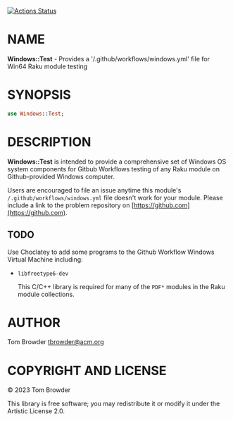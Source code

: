 [![Actions Status](https://github.com/tbrowder/Windows-Test/actions/workflows/windows.yml/badge.svg)](https://github.com/tbrowder/Windows-Test/actions)

NAME
====

**Windows::Test** - Provides a '/.github/workflows/windows.yml' file for Win64 Raku module testing

SYNOPSIS
========

```raku
use Windows::Test;
```

DESCRIPTION
===========

**Windows::Test** is intended to provide a comprehensive set of Windows OS system components for Gitbub Workflows testing of any Raku module on Github-provided Windows computer.

Users are encouraged to file an issue anytime this module's `/.github/workflows/windows.yml` file doesn't work for your module. Please include a link to the problem repository on [https://github.com](https://github.com).

TODO
----

Use Choclatey to add some programs to the Github Workflow Windows Virtual Machine including:

  * `libfreetype6-dev`

    This C/C++ library is required for many of the `PDF*` modules in the Raku module collections.

AUTHOR
======

Tom Browder <tbrowder@acm.org>

COPYRIGHT AND LICENSE
=====================

© 2023 Tom Browder

This library is free software; you may redistribute it or modify it under the Artistic License 2.0.

